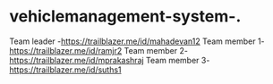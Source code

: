 # vehiclemanagement-system-. 
Team leader -https://trailblazer.me/id/mahadevan12
Team member 1-https://trailblazer.me/id/ramjr2
Team member 2-https://trailblazer.me/id/mprakashraj
Team member 3-https://trailblazer.me/id/suths1
